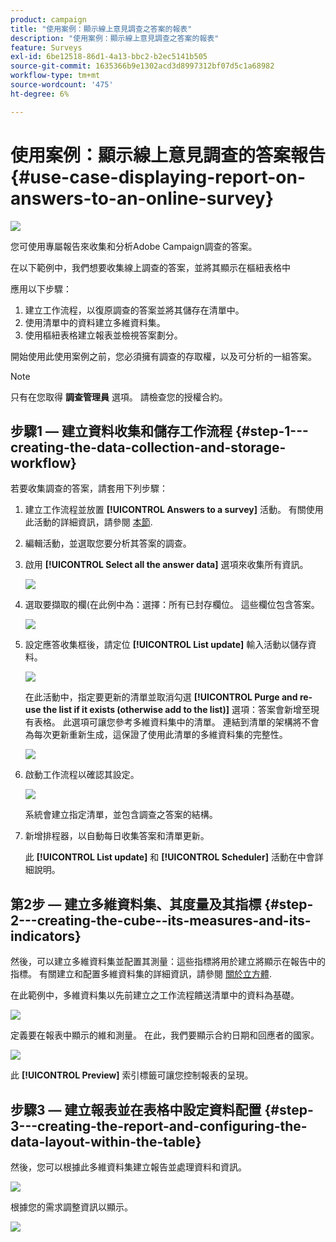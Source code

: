 ```yaml
---
product: campaign
title: "使用案例：顯示線上意見調查之答案的報表"
description: "使用案例：顯示線上意見調查之答案的報表"
feature: Surveys
exl-id: 6be12518-86d1-4a13-bbc2-b2ec5141b505
source-git-commit: 1635366b9e1302acd3d8997312bf07d5c1a68982
workflow-type: tm+mt
source-wordcount: '475'
ht-degree: 6%

---
```


# 使用案例：顯示線上意見調查的答案報告{#use-case-displaying-report-on-answers-to-an-online-survey}

![](../../assets/v7-only.svg)

您可使用專屬報告來收集和分析Adobe Campaign調查的答案。

在以下範例中，我們想要收集線上調查的答案，並將其顯示在樞紐表格中

應用以下步驟：

1. 建立工作流程，以復原調查的答案並將其儲存在清單中。
1. 使用清單中的資料建立多維資料集。
1. 使用樞紐表格建立報表並檢視答案劃分。

開始使用此使用案例之前，您必須擁有調查的存取權，以及可分析的一組答案。

>[!NOTE]
>
>只有在您取得 **調查管理員** 選項。 請檢查您的授權合約。

## 步驟1 — 建立資料收集和儲存工作流程 {#step-1---creating-the-data-collection-and-storage-workflow}

若要收集調查的答案，請套用下列步驟：

1. 建立工作流程並放置 **[!UICONTROL Answers to a survey]** 活動。 有關使用此活動的詳細資訊，請參閱 [本節](../../surveys/using/publish--track-and-use-collected-data.md#using-the-collected-data).
1. 編輯活動，並選取您要分析其答案的調查。
1. 啟用 **[!UICONTROL Select all the answer data]** 選項來收集所有資訊。

   ![](assets/reporting_usecase_1_01.png)

1. 選取要擷取的欄(在此例中為：選擇：所有已封存欄位。 這些欄位包含答案。

   ![](assets/reporting_usecase_1_02.png)

1. 設定應答收集框後，請定位 **[!UICONTROL List update]** 輸入活動以儲存資料。

   ![](assets/reporting_usecase_1_04.png)

   在此活動中，指定要更新的清單並取消勾選 **[!UICONTROL Purge and re-use the list if it exists (otherwise add to the list)]** 選項：答案會新增至現有表格。 此選項可讓您參考多維資料集中的清單。 連結到清單的架構將不會為每次更新重新生成，這保證了使用此清單的多維資料集的完整性。

   ![](assets/reporting_usecase_1_03.png)

1. 啟動工作流程以確認其設定。

   ![](assets/reporting_usecase_1_05.png)

   系統會建立指定清單，並包含調查之答案的結構。

1. 新增排程器，以自動每日收集答案和清單更新。

   此 **[!UICONTROL List update]** 和 **[!UICONTROL Scheduler]** 活動在中會詳細說明。

## 第2步 — 建立多維資料集、其度量及其指標 {#step-2---creating-the-cube--its-measures-and-its-indicators}

然後，可以建立多維資料集並配置其測量：這些指標將用於建立將顯示在報告中的指標。 有關建立和配置多維資料集的詳細資訊，請參閱 [關於立方體](../../reporting/using/ac-cubes.md).

在此範例中，多維資料集以先前建立之工作流程饋送清單中的資料為基礎。

![](assets/reporting_usecase_2_01.png)

定義要在報表中顯示的維和測量。 在此，我們要顯示合約日期和回應者的國家。

![](assets/reporting_usecase_2_02.png)

此 **[!UICONTROL Preview]** 索引標籤可讓您控制報表的呈現。

## 步驟3 — 建立報表並在表格中設定資料配置 {#step-3---creating-the-report-and-configuring-the-data-layout-within-the-table}

然後，您可以根據此多維資料集建立報告並處理資料和資訊。

![](assets/reporting_usecase_3_01.png)

根據您的需求調整資訊以顯示。

![](assets/reporting_usecase_3_02.png)
